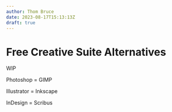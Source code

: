 ```yaml
---
author: Thom Bruce
date: 2023-08-17T15:13:13Z
draft: true
---
```


# Free Creative Suite Alternatives

WIP

Photoshop = GIMP

Illustrator = Inkscape

InDesign = Scribus
